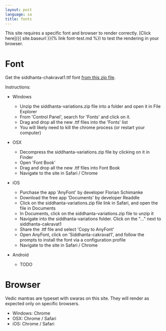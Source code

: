 ```yaml
---
layout: post
language: sa
title: fonts
---
```


This site requires a specific font and browser to render correctly.
[Click here]({{ site.baseurl }}{% link font-test.md %}) to test the rendering in your browser.

# Font

Get the siddhanta-chakravat1.ttf font [from this zip file][font-sc1].

Instructions:
- Windows
  - Unzip the siddhanta-variations.zip file into a folder and open it in File Explorer
  - From 'Control Panel', search for 'Fonts' and click on it.
  - Drag and drop all the new .ttf files into the 'Fonts' list
  - You will likely need to kill the chrome process (or restart your computer)

- OSX
  - Decompress the siddhanta-variations.zip file by clicking on it in Finder
  - Open 'Font Book'
  - Drag and drop all the new .ttf files into Font Book
  - Navigate to the site in Safari / Chrome

- iOS
  - Purchase the app 'AnyFont' by developer Florian Schimanke
  - Download the free app 'Documents' by developer Readdle
  - Click on the siddhanta-variations.zip file link in Safari, and open the file in Documents
  - In Documents, click on the siddhanta-variations.zip file to unzip it
  - Navigate into the siddhanta-variations folder. Click on the "..." next to siddhanta-cakravat1
  - Share the .ttf file and select 'Copy to AnyFont'
  - Open AnyFont, click on 'Siddhanta-cakravat1', and follow the prompts to install the font via a configuration profile
  - Navigate to the site in Safari / Chrome

- Android
  - TODO

[font-sc1]: http://www.sanskritweb.net/itrans/siddhanta-variations.zip

# Browser

Vedic mantras are typeset with swaras on this site. They will render as expected only on specific browsers.

- Windows: Chrome
- OSX: Chrome / Safari
- iOS: Chrome / Safari
